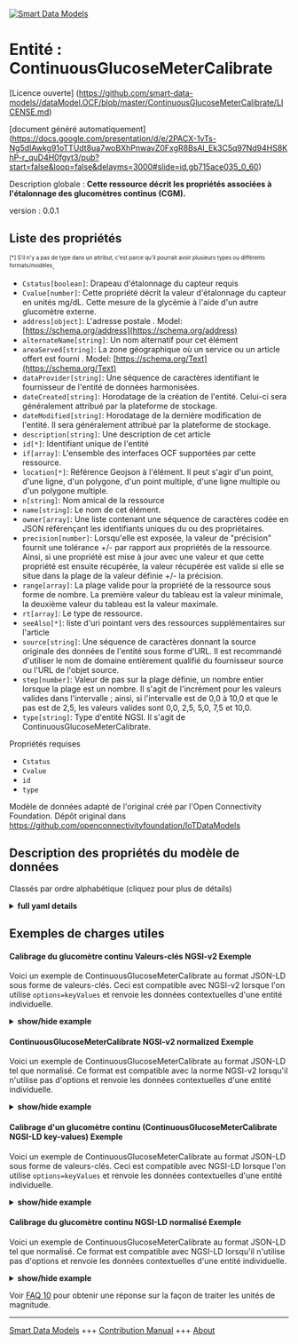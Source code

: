 <!-- 10-Header -->  
[![Smart Data Models](https://smartdatamodels.org/wp-content/uploads/2022/01/SmartDataModels_logo.png "Logo")](https://smartdatamodels.org)  
Entité : ContinuousGlucoseMeterCalibrate  
========================================<!-- /10-Header -->  
<!-- 15-License -->  
[Licence ouverte] (https://github.com/smart-data-models//dataModel.OCF/blob/master/ContinuousGlucoseMeterCalibrate/LICENSE.md)  
[document généré automatiquement] (https://docs.google.com/presentation/d/e/2PACX-1vTs-Ng5dIAwkg91oTTUdt8ua7woBXhPnwavZ0FxgR8BsAI_Ek3C5q97Nd94HS8KhP-r_quD4H0fgyt3/pub?start=false&loop=false&delayms=3000#slide=id.gb715ace035_0_60)  
<!-- /15-License -->  
<!-- 20-Description -->  
Description globale : **Cette ressource décrit les propriétés associées à l'étalonnage des glucomètres continus (CGM).**  
version : 0.0.1  
<!-- /20-Description -->  
<!-- 30-PropertiesList -->  

## Liste des propriétés  

<sup><sub>[*] S'il n'y a pas de type dans un attribut, c'est parce qu'il pourrait avoir plusieurs types ou différents formats/modèles</sub></sup>.  
- `Cstatus[boolean]`: Drapeau d'étalonnage du capteur requis  - `Cvalue[number]`: Cette propriété décrit la valeur d'étalonnage du capteur en unités mg/dL. Cette mesure de la glycémie à l'aide d'un autre glucomètre externe.  - `address[object]`: L'adresse postale  . Model: [https://schema.org/address](https://schema.org/address)- `alternateName[string]`: Un nom alternatif pour cet élément  - `areaServed[string]`: La zone géographique où un service ou un article offert est fourni  . Model: [https://schema.org/Text](https://schema.org/Text)- `dataProvider[string]`: Une séquence de caractères identifiant le fournisseur de l'entité de données harmonisées.  - `dateCreated[string]`: Horodatage de la création de l'entité. Celui-ci sera généralement attribué par la plateforme de stockage.  - `dateModified[string]`: Horodatage de la dernière modification de l'entité. Il sera généralement attribué par la plateforme de stockage.  - `description[string]`: Une description de cet article  - `id[*]`: Identifiant unique de l'entité  - `if[array]`: L'ensemble des interfaces OCF supportées par cette ressource.  - `location[*]`: Référence Geojson à l'élément. Il peut s'agir d'un point, d'une ligne, d'un polygone, d'un point multiple, d'une ligne multiple ou d'un polygone multiple.  - `n[string]`: Nom amical de la ressource  - `name[string]`: Le nom de cet élément.  - `owner[array]`: Une liste contenant une séquence de caractères codée en JSON référençant les identifiants uniques du ou des propriétaires.  - `precision[number]`: Lorsqu'elle est exposée, la valeur de "précision" fournit une tolérance +/- par rapport aux propriétés de la ressource. Ainsi, si une propriété est mise à jour avec une valeur et que cette propriété est ensuite récupérée, la valeur récupérée est valide si elle se situe dans la plage de la valeur définie +/- la précision.  - `range[array]`: La plage valide pour la propriété de la ressource sous forme de nombre. La première valeur du tableau est la valeur minimale, la deuxième valeur du tableau est la valeur maximale.  - `rt[array]`: Le type de ressource.  - `seeAlso[*]`: liste d'uri pointant vers des ressources supplémentaires sur l'article  - `source[string]`: Une séquence de caractères donnant la source originale des données de l'entité sous forme d'URL. Il est recommandé d'utiliser le nom de domaine entièrement qualifié du fournisseur source ou l'URL de l'objet source.  - `step[number]`: Valeur de pas sur la plage définie, un nombre entier lorsque la plage est un nombre.  Il s'agit de l'incrément pour les valeurs valides dans l'intervalle ; ainsi, si l'intervalle est de 0,0 à 10,0 et que le pas est de 2,5, les valeurs valides sont 0,0, 2,5, 5,0, 7,5 et 10,0.  - `type[string]`: Type d'entité NGSI. Il s'agit de ContinuousGlucoseMeterCalibrate.  <!-- /30-PropertiesList -->  
<!-- 35-RequiredProperties -->  
Propriétés requises  
- `Cstatus`  - `Cvalue`  - `id`  - `type`  <!-- /35-RequiredProperties -->  
<!-- 40-RequiredProperties -->  
Modèle de données adapté de l'original créé par l'Open Connectivity Foundation. Dépôt original dans https://github.com/openconnectivityfoundation/IoTDataModels  
<!-- /40-RequiredProperties -->  
<!-- 50-DataModelHeader -->  
## Description des propriétés du modèle de données  
Classés par ordre alphabétique (cliquez pour plus de détails)  
<!-- /50-DataModelHeader -->  
<!-- 60-ModelYaml -->  
<details><summary><strong>full yaml details</strong></summary>    
```yaml  
ContinuousGlucoseMeterCalibrate:    
  description: 'This Resource describes the Properties associated with Calibrate for Continuous Glucose Meter (CGM).'    
  properties:    
    Cstatus:    
      description: 'Sensor calibration required flag'    
      readOnly: true    
      type: boolean    
      x-ngsi:    
        type: Property    
    Cvalue:    
      description: 'This Property describes the Sensor Calibration Value in mg/dL units. This blood glucose measurement using other external glucose meter.'    
      minimum: 0    
      readOnly: false    
      type: number    
      x-ngsi:    
        type: Property    
    address:    
      description: 'The mailing address'    
      properties:    
        addressCountry:    
          description: 'Property. The country. For example, Spain. Model:''https://schema.org/addressCountry'''    
          type: string    
        addressLocality:    
          description: 'Property. The locality in which the street address is, and which is in the region. Model:''https://schema.org/addressLocality'''    
          type: string    
        addressRegion:    
          description: 'Property. The region in which the locality is, and which is in the country. Model:''https://schema.org/addressRegion'''    
          type: string    
        postOfficeBoxNumber:    
          description: 'Property. The post office box number for PO box addresses. For example, 03578. Model:''https://schema.org/postOfficeBoxNumber'''    
          type: string    
        postalCode:    
          description: 'Property. The postal code. For example, 24004. Model:''https://schema.org/https://schema.org/postalCode'''    
          type: string    
        streetAddress:    
          description: 'Property. The street address. Model:''https://schema.org/streetAddress'''    
          type: string    
      type: object    
      x-ngsi:    
        model: https://schema.org/address    
        type: Property    
    alternateName:    
      description: 'An alternative name for this item'    
      type: string    
      x-ngsi:    
        type: Property    
    areaServed:    
      description: 'The geographic area where a service or offered item is provided'    
      type: string    
      x-ngsi:    
        model: https://schema.org/Text    
        type: Property    
    dataProvider:    
      description: 'A sequence of characters identifying the provider of the harmonised data entity.'    
      type: string    
      x-ngsi:    
        type: Property    
    dateCreated:    
      description: 'Entity creation timestamp. This will usually be allocated by the storage platform.'    
      format: date-time    
      type: string    
      x-ngsi:    
        type: Property    
    dateModified:    
      description: 'Timestamp of the last modification of the entity. This will usually be allocated by the storage platform.'    
      format: date-time    
      type: string    
      x-ngsi:    
        type: Property    
    description:    
      description: 'A description of this item'    
      type: string    
      x-ngsi:    
        type: Property    
    id:    
      anyOf: &continuousglucosemetercalibrate_-_properties_-_owner_-_items_-_anyof    
        - description: 'Property. Identifier format of any NGSI entity'    
          maxLength: 256    
          minLength: 1    
          pattern: ^[\w\-\.\{\}\$\+\*\[\]`|~^@!,:\\]+$    
          type: string    
        - description: 'Property. Identifier format of any NGSI entity'    
          format: uri    
          type: string    
      description: 'Unique identifier of the entity'    
      x-ngsi:    
        type: Property    
    if:    
      description: 'The OCF Interface set supported by this Resource.'    
      items:    
        enum:    
          - oic.if.rw    
          - oic.if.baseline    
        type: string    
      minItems: 1    
      readOnly: true    
      type: array    
      uniqueItems: true    
      x-ngsi:    
        type: Property    
    location:    
      description: 'Geojson reference to the item. It can be Point, LineString, Polygon, MultiPoint, MultiLineString or MultiPolygon'    
      oneOf:    
        - description: 'Geoproperty. Geojson reference to the item. Point'    
          properties:    
            bbox:    
              items:    
                type: number    
              minItems: 4    
              type: array    
            coordinates:    
              items:    
                type: number    
              minItems: 2    
              type: array    
            type:    
              enum:    
                - Point    
              type: string    
          required:    
            - type    
            - coordinates    
          title: 'GeoJSON Point'    
          type: object    
        - description: 'Geoproperty. Geojson reference to the item. LineString'    
          properties:    
            bbox:    
              items:    
                type: number    
              minItems: 4    
              type: array    
            coordinates:    
              items:    
                items:    
                  type: number    
                minItems: 2    
                type: array    
              minItems: 2    
              type: array    
            type:    
              enum:    
                - LineString    
              type: string    
          required:    
            - type    
            - coordinates    
          title: 'GeoJSON LineString'    
          type: object    
        - description: 'Geoproperty. Geojson reference to the item. Polygon'    
          properties:    
            bbox:    
              items:    
                type: number    
              minItems: 4    
              type: array    
            coordinates:    
              items:    
                items:    
                  items:    
                    type: number    
                  minItems: 2    
                  type: array    
                minItems: 4    
                type: array    
              type: array    
            type:    
              enum:    
                - Polygon    
              type: string    
          required:    
            - type    
            - coordinates    
          title: 'GeoJSON Polygon'    
          type: object    
        - description: 'Geoproperty. Geojson reference to the item. MultiPoint'    
          properties:    
            bbox:    
              items:    
                type: number    
              minItems: 4    
              type: array    
            coordinates:    
              items:    
                items:    
                  type: number    
                minItems: 2    
                type: array    
              type: array    
            type:    
              enum:    
                - MultiPoint    
              type: string    
          required:    
            - type    
            - coordinates    
          title: 'GeoJSON MultiPoint'    
          type: object    
        - description: 'Geoproperty. Geojson reference to the item. MultiLineString'    
          properties:    
            bbox:    
              items:    
                type: number    
              minItems: 4    
              type: array    
            coordinates:    
              items:    
                items:    
                  items:    
                    type: number    
                  minItems: 2    
                  type: array    
                minItems: 2    
                type: array    
              type: array    
            type:    
              enum:    
                - MultiLineString    
              type: string    
          required:    
            - type    
            - coordinates    
          title: 'GeoJSON MultiLineString'    
          type: object    
        - description: 'Geoproperty. Geojson reference to the item. MultiLineString'    
          properties:    
            bbox:    
              items:    
                type: number    
              minItems: 4    
              type: array    
            coordinates:    
              items:    
                items:    
                  items:    
                    items:    
                      type: number    
                    minItems: 2    
                    type: array    
                  minItems: 4    
                  type: array    
                type: array    
              type: array    
            type:    
              enum:    
                - MultiPolygon    
              type: string    
          required:    
            - type    
            - coordinates    
          title: 'GeoJSON MultiPolygon'    
          type: object    
      x-ngsi:    
        type: Geoproperty    
    n:    
      description: 'Friendly name of the Resource'    
      maxLength: 64    
      readOnly: true    
      type: string    
      x-ngsi:    
        type: Property    
    name:    
      description: 'The name of this item.'    
      type: string    
      x-ngsi:    
        type: Property    
    owner:    
      description: 'A List containing a JSON encoded sequence of characters referencing the unique Ids of the owner(s)'    
      items:    
        anyOf: *continuousglucosemetercalibrate_-_properties_-_owner_-_items_-_anyof    
        description: 'Property. Unique identifier of the entity'    
      type: array    
      x-ngsi:    
        type: Property    
    precision:    
      description: 'When exposed the value in ''precision'' provides a +/- tolerance against the Properties in the Resource. Thus if a Property is UPDATED to a value and that Property then RETRIEVED, the RETRIEVED value is valid if in the range of the set value +/- precision'    
      readOnly: true    
      type: number    
      x-ngsi:    
        type: Property    
    range:    
      description: 'The valid range for the Property in the Resource as a number. The first value in the array is the minimum value, the second value in the array is the maximum value.'    
      items:    
        type: number    
      maxItems: 2    
      minItems: 2    
      readOnly: true    
      type: array    
      x-ngsi:    
        type: Property    
    rt:    
      description: 'The Resource Type.'    
      items:    
        enum:    
          - oic.r.cgm.calibrate    
        type: string    
      minItems: 1    
      readOnly: true    
      type: array    
      uniqueItems: true    
      x-ngsi:    
        type: Property    
    seeAlso:    
      description: 'list of uri pointing to additional resources about the item'    
      oneOf:    
        - items:    
            format: uri    
            type: string    
          minItems: 1    
          type: array    
        - format: uri    
          type: string    
      x-ngsi:    
        type: Property    
    source:    
      description: 'A sequence of characters giving the original source of the entity data as a URL. Recommended to be the fully qualified domain name of the source provider, or the URL to the source object.'    
      type: string    
      x-ngsi:    
        type: Property    
    step:    
      description: 'Step value across the defined range an integer when the range is a number.  This is the increment for valid values across the range; so if range is 0.0..10.0 and step is 2.5 then valid values are 0.0,2.5,5.0,7.5,10.0.'    
      readOnly: true    
      type: number    
      x-ngsi:    
        type: Property    
    type:    
      description: 'NGSI entity type. It has to be ContinuousGlucoseMeterCalibrate'    
      enum:    
        - ContinuousGlucoseMeterCalibrate    
      type: string    
      x-ngsi:    
        type: Property    
  required:    
    - Cvalue    
    - Cstatus    
    - id    
    - type    
  type: object    
  x-derived-from: https://raw.githubusercontent.com/openconnectivityfoundation/IoTDataModels/master/ContinuousGlucoseMeterCalibrate.swagger.json    
  x-disclaimer: 'Redistribution and use in source and binary forms, with or without modification, are permitted  provided that the license conditions are met. Copyleft (c) 2021 Contributors to Smart Data Models Program'    
  x-license-url: https://github.com/smart-data-models/dataModel.OCF/blob/master/ContinuousGlucoseMeterCalibrate/LICENSE.md    
  x-model-schema: https://smart-data-models.github.io/dataModel.OCF/ContinuousGlucoseMeterCalibrate/schema.json    
  x-model-tags: OCF    
  x-version: 0.0.1    
```  
</details>    
<!-- /60-ModelYaml -->  
<!-- 70-MiddleNotes -->  
<!-- /70-MiddleNotes -->  
<!-- 80-Examples -->  
## Exemples de charges utiles  
#### Calibrage du glucomètre continu Valeurs-clés NGSI-v2 Exemple  
Voici un exemple de ContinuousGlucoseMeterCalibrate au format JSON-LD sous forme de valeurs-clés. Ceci est compatible avec NGSI-v2 lorsque l'on utilise `options=keyValues` et renvoie les données contextuelles d'une entité individuelle.  
<details><summary><strong>show/hide example</strong></summary>    
```json  
{  
  "id": "urn:ngsi-ld:ContinuousGlucoseMeterCalibrate:id:CJHL:94857287",  
  "dateCreated": "1997-03-04T06:55:37Z",  
  "dateModified": "2017-06-11T05:32:12Z",  
  "source": "Window manager computer energy participant yourself. Every prevent lay those.",  
  "name": "Executive simple adult probably agreement. Seek dog room. Off machine middle after theory challenge father.",  
  "alternateName": "Base parent hear detail. Likely PM loss chair kind whom take. Begin paper somebody once before order.",  
  "description": "Reflect billion edge brother. Billion half inside whose prepare. Market evening ahead address population turn.",  
  "dataProvider": "Social behind national focus case. Only keep teacher side. Remain among attack probably way believe. Consider like car could.",  
  "owner": [  
    "urn:ngsi-ld:ContinuousGlucoseMeterCalibrate:items:FUFH:29025073",  
    "urn:ngsi-ld:ContinuousGlucoseMeterCalibrate:items:MFGW:68854970"  
  ],  
  "seeAlso": [  
    "urn:ngsi-ld:ContinuousGlucoseMeterCalibrate:items:HUXT:70560900",  
    "urn:ngsi-ld:ContinuousGlucoseMeterCalibrate:items:YXWE:18747159"  
  ],  
  "location": {  
    "type": "Point",  
    "coordinates": [  
      -11.3563695,  
      44.763616  
    ]  
  },  
  "address": {  
    "streetAddress": "Other choose represent accept hard environmental reason event. By world game despite statement real ball.",  
    "addressLocality": "Player traditional forward evening admit. Own hotel little sometimes themselves example eat.",  
    "addressRegion": "Possible appear production PM. Agency cell health civil. Fill performance style teacher military safe. Sport politics already more seat.",  
    "addressCountry": "Rich particular green part young practice region. Development have everything class.",  
    "postalCode": "Light arrive medical brother somebody medical. Anyone determine month conference there throughout.",  
    "postOfficeBoxNumber": "Usually according thing power over whose audience. Property eye nature. Reduce girl return garden however help husband. Establish several owner per water forward."  
  },  
  "areaServed": "Focus pull job case possible must which nearly. Thus woman play. Focus religious fly must might field.",  
  "Cvalue": {  
    "type": "Property",  
    "value": 809.6  
  },  
  "Cstatus": {  
    "type": "Property",  
    "value": false  
  },  
  "rt": [  
    "oic.r.cgm.calibrate",  
    "oic.r.cgm.calibrate"  
  ],  
  "n": "Story catch imagine now mention pressure thousand. Represent week notice government.",  
  "if": [  
    "oic.if.rw",  
    "oic.if.baseline"  
  ],  
  "range": [  
    578.5,  
    349.1  
  ],  
  "step": {  
    "type": "Property",  
    "value": 494.8  
  },  
  "precision": {  
    "type": "Property",  
    "value": 932.6  
  },  
  "type": "ContinuousGlucoseMeterCalibrate"  
}  
```  
</details>  
#### ContinuousGlucoseMeterCalibrate NGSI-v2 normalized Exemple  
Voici un exemple de ContinuousGlucoseMeterCalibrate au format JSON-LD tel que normalisé. Ce format est compatible avec la norme NGSI-v2 lorsqu'il n'utilise pas d'options et renvoie les données contextuelles d'une entité individuelle.  
<details><summary><strong>show/hide example</strong></summary>    
```json  
{  
  "id": {  
    "type": "string",  
    "value": "urn:ngsi-ld:ContinuousGlucoseMeterCalibrate:id:CJHL:94857287"  
  },  
  "dateCreated": {  
    "format": "date-time",  
    "type": "string",  
    "value": "1997-03-04T06:55:37Z"  
  },  
  "dateModified": {  
    "format": "date-time",  
    "type": "string",  
    "value": "2017-06-11T05:32:12Z"  
  },  
  "source": {  
    "type": "string",  
    "value": "Window manager computer energy participant yourself. Every prevent lay those."  
  },  
  "name": {  
    "type": "string",  
    "value": "Executive simple adult probably agreement. Seek dog room. Off machine middle after theory challenge father."  
  },  
  "alternateName": {  
    "type": "string",  
    "value": "Base parent hear detail. Likely PM loss chair kind whom take. Begin paper somebody once before order."  
  },  
  "description": {  
    "type": "string",  
    "value": "Reflect billion edge brother. Billion half inside whose prepare. Market evening ahead address population turn."  
  },  
  "dataProvider": {  
    "type": "string",  
    "value": "Social behind national focus case. Only keep teacher side. Remain among attack probably way believe. Consider like car could."  
  },  
  "owner": {  
    "type": "array",  
    "value": [  
      "urn:ngsi-ld:ContinuousGlucoseMeterCalibrate:items:FUFH:29025073",  
      "urn:ngsi-ld:ContinuousGlucoseMeterCalibrate:items:MFGW:68854970"  
    ]  
  },  
  "seeAlso": {  
    "type": "array",  
    "value": [  
      "urn:ngsi-ld:ContinuousGlucoseMeterCalibrate:items:HUXT:70560900",  
      "urn:ngsi-ld:ContinuousGlucoseMeterCalibrate:items:YXWE:18747159"  
    ]  
  },  
  "location": {  
    "type": "object",  
    "value": {  
      "type": "Point",  
      "coordinates": [  
        -11.3563695,  
        44.763616  
      ]  
    }  
  },  
  "address": {  
    "type": "object",  
    "value": {  
      "streetAddress": "Other choose represent accept hard environmental reason event. By world game despite statement real ball.",  
      "addressLocality": "Player traditional forward evening admit. Own hotel little sometimes themselves example eat.",  
      "addressRegion": "Possible appear production PM. Agency cell health civil. Fill performance style teacher military safe. Sport politics already more seat.",  
      "addressCountry": "Rich particular green part young practice region. Development have everything class.",  
      "postalCode": "Light arrive medical brother somebody medical. Anyone determine month conference there throughout.",  
      "postOfficeBoxNumber": "Usually according thing power over whose audience. Property eye nature. Reduce girl return garden however help husband. Establish several owner per water forward."  
    }  
  },  
  "areaServed": {  
    "type": "string",  
    "value": "Focus pull job case possible must which nearly. Thus woman play. Focus religious fly must might field."  
  },  
  "Cvalue": {  
    "type": "object",  
    "value": {  
      "type": "Property",  
      "value": 809.6  
    }  
  },  
  "Cstatus": {  
    "type": "object",  
    "value": {  
      "type": "Property",  
      "value": false  
    }  
  },  
  "rt": {  
    "type": "array",  
    "value": [  
      "oic.r.cgm.calibrate",  
      "oic.r.cgm.calibrate"  
    ]  
  },  
  "n": {  
    "type": "string",  
    "value": "Story catch imagine now mention pressure thousand. Represent week notice government."  
  },  
  "if": {  
    "type": "array",  
    "value": [  
      "oic.if.rw",  
      "oic.if.baseline"  
    ]  
  },  
  "range": {  
    "type": "array",  
    "value": [  
      578.5,  
      349.1  
    ]  
  },  
  "step": {  
    "type": "object",  
    "value": {  
      "type": "Property",  
      "value": 494.8  
    }  
  },  
  "precision": {  
    "type": "object",  
    "value": {  
      "type": "Property",  
      "value": 932.6  
    }  
  },  
  "type": {  
    "type": "string",  
    "value": "ContinuousGlucoseMeterCalibrate"  
  }  
}  
```  
</details>  
#### Calibrage d'un glucomètre continu (ContinuousGlucoseMeterCalibrate NGSI-LD key-values) Exemple  
Voici un exemple de ContinuousGlucoseMeterCalibrate au format JSON-LD sous forme de valeurs-clés. Ceci est compatible avec NGSI-LD lorsque l'on utilise `options=keyValues` et renvoie les données contextuelles d'une entité individuelle.  
<details><summary><strong>show/hide example</strong></summary>    
```json  
{  
    "id": "urn:ngsi-ld:ContinuousGlucoseMeterCalibrate:id:CJHL:94857287",  
    "dateCreated": "1997-03-04T06:55:37Z",  
    "dateModified": "2017-06-11T05:32:12Z",  
    "source": "Window manager computer energy participant yourself. Every prevent lay those.",  
    "name": "Executive simple adult probably agreement. Seek dog room. Off machine middle after theory challenge father.",  
    "alternateName": "Base parent hear detail. Likely PM loss chair kind whom take. Begin paper somebody once before order.",  
    "description": "Reflect billion edge brother. Billion half inside whose prepare. Market evening ahead address population turn.",  
    "dataProvider": "Social behind national focus case. Only keep teacher side. Remain among attack probably way believe. Consider like car could.",  
    "owner": [  
        "urn:ngsi-ld:ContinuousGlucoseMeterCalibrate:items:FUFH:29025073",  
        "urn:ngsi-ld:ContinuousGlucoseMeterCalibrate:items:MFGW:68854970"  
    ],  
    "seeAlso": [  
        "urn:ngsi-ld:ContinuousGlucoseMeterCalibrate:items:HUXT:70560900",  
        "urn:ngsi-ld:ContinuousGlucoseMeterCalibrate:items:YXWE:18747159"  
    ],  
    "location": {  
        "type": "Point",  
        "coordinates": [  
            -11.3563695,  
            44.763616  
        ]  
    },  
    "address": {  
        "streetAddress": "Other choose represent accept hard environmental reason event. By world game despite statement real ball.",  
        "addressLocality": "Player traditional forward evening admit. Own hotel little sometimes themselves example eat.",  
        "addressRegion": "Possible appear production PM. Agency cell health civil. Fill performance style teacher military safe. Sport politics already more seat.",  
        "addressCountry": "Rich particular green part young practice region. Development have everything class.",  
        "postalCode": "Light arrive medical brother somebody medical. Anyone determine month conference there throughout.",  
        "postOfficeBoxNumber": "Usually according thing power over whose audience. Property eye nature. Reduce girl return garden however help husband. Establish several owner per water forward."  
    },  
    "areaServed": "Focus pull job case possible must which nearly. Thus woman play. Focus religious fly must might field.",  
    "Cvalue": {  
        "type": "Property",  
        "value": 809.6  
    },  
    "Cstatus": {  
        "type": "Property",  
        "value": false  
    },  
    "rt": [  
        "oic.r.cgm.calibrate",  
        "oic.r.cgm.calibrate"  
    ],  
    "n": "Story catch imagine now mention pressure thousand. Represent week notice government.",  
    "if": [  
        "oic.if.rw",  
        "oic.if.baseline"  
    ],  
    "range": [  
        578.5,  
        349.1  
    ],  
    "step": {  
        "type": "Property",  
        "value": 494.8  
    },  
    "precision": {  
        "type": "Property",  
        "value": 932.6  
    },  
    "type": "ContinuousGlucoseMeterCalibrate",  
    "@context": [  
        "https://smartdatamodels.org/context.jsonld",  
        "https://raw.githubusercontent.com/smart-data-models/dataModel.OCF/master/context.jsonld"  
    ]  
}  
```  
</details>  
#### Calibrage du glucomètre continu NGSI-LD normalisé Exemple  
Voici un exemple de ContinuousGlucoseMeterCalibrate au format JSON-LD tel que normalisé. Ce format est compatible avec NGSI-LD lorsqu'il n'utilise pas d'options et renvoie les données contextuelles d'une entité individuelle.  
<details><summary><strong>show/hide example</strong></summary>    
```json  
{  
    "id": "urn:ngsi-ld:ContinuousGlucoseMeterCalibrate:id:SEWK:90676930",  
    "dateCreated": {  
        "type": "Property",  
        "value": {  
            "@type": "DateTime",  
            "@value": "1996-12-04T09:57:28Z"  
        }  
    },  
    "dateModified": {  
        "type": "Property",  
        "value": {  
            "@type": "DateTime",  
            "@value": "1983-07-21T12:42:10Z"  
        }  
    },  
    "source": {  
        "type": "Property",  
        "value": "Us foot local third benefit ok. Recognize cup beat dream way language she."  
    },  
    "name": {  
        "type": "Property",  
        "value": "Military door mention exist. Shoulder pull amount hand everything prevent. Training they cultural kid buy list short."  
    },  
    "alternateName": {  
        "type": "Property",  
        "value": "This put picture its. None physical strategy inside federal form accept bar."  
    },  
    "description": {  
        "type": "Property",  
        "value": "Each explain key quality down great check save. Message beyond popular reason then. Your particular picture specific."  
    },  
    "dataProvider": {  
        "type": "Property",  
        "value": "Part artist after enough. Investment early site forget cut word."  
    },  
    "owner": {  
        "type": "Property",  
        "value": [  
            "urn:ngsi-ld:ContinuousGlucoseMeterCalibrate:items:NWGK:89677578",  
            "urn:ngsi-ld:ContinuousGlucoseMeterCalibrate:items:PMKI:28809116"  
        ]  
    },  
    "seeAlso": {  
        "type": "Property",  
        "value": [  
            "urn:ngsi-ld:ContinuousGlucoseMeterCalibrate:items:NJVQ:22211200"  
        ]  
    },  
    "location": {  
        "type": "Property",  
        "value": {  
            "type": "Point",  
            "coordinates": [  
                86.177363,  
                -84.223666  
            ]  
        }  
    },  
    "address": {  
        "type": "Property",  
        "value": {  
            "streetAddress": "Including realize energy draw car television sell beat. Crime number all daughter growth today true.",  
            "addressLocality": "Field small meeting environmental generation order style ten. Note trip wind yes next available generation.",  
            "addressRegion": "Room easy near traditional fact. Entire agent school. Really risk few listen get account.",  
            "addressCountry": "Management understand third ever hundred project economic. Hotel book scientist skin these ahead. Gas experience kid.",  
            "postalCode": "Man worker resource by police strategy create. Phone son activity music find.",  
            "postOfficeBoxNumber": "There ten against trouble. Notice less pull once because meeting worry."  
        }  
    },  
    "areaServed": {  
        "type": "Property",  
        "value": "Along itself it order whose. Law use produce only."  
    },  
    "Cvalue": {  
        "type": "Property",  
        "value": 796.9  
    },  
    "Cstatus": {  
        "type": "Property",  
        "value": false  
    },  
    "rt": {  
        "type": "Property",  
        "value": [  
            "oic.r.cgm.calibrate"  
        ]  
    },  
    "n": {  
        "type": "Property",  
        "value": "Mission water site surface. Watch sure career hospital stock meeting. Process however mean set. Wonder try pretty American."  
    },  
    "if": {  
        "type": "Property",  
        "value": [  
            "oic.if.baseline"  
        ]  
    },  
    "range": {  
        "type": "Property",  
        "value": [  
            860.8,  
            779.6  
        ]  
    },  
    "step": {  
        "type": "Property",  
        "value": 430.7  
    },  
    "precision": {  
        "type": "Property",  
        "value": 129.5  
    },  
    "type": "ContinuousGlucoseMeterCalibrate",  
    "@context": [  
        "https://smartdatamodels.org/context.jsonld",  
        "https://raw.githubusercontent.com/smart-data-models/dataModel.OCF/master/context.jsonld"  
    ]  
}  
```  
</details><!-- /80-Examples -->  
<!-- 90-FooterNotes -->  
<!-- /90-FooterNotes -->  
<!-- 95-Units -->  
Voir [FAQ 10](https://smartdatamodels.org/index.php/faqs/) pour obtenir une réponse sur la façon de traiter les unités de magnitude.  
<!-- /95-Units -->  
<!-- 97-LastFooter -->  
---  
[Smart Data Models](https://smartdatamodels.org) +++ [Contribution Manual](https://bit.ly/contribution_manual) +++ [About](https://bit.ly/Introduction_SDM)<!-- /97-LastFooter -->  
